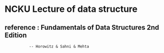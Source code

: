 # NCKU Lecture of data structure
## reference : Fundamentals of Data Structures 2nd Edition
               -- Horowitz & Sahni & Mehta
